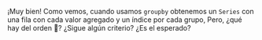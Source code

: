 ¡Muy bien! Como vemos, cuando usamos `groupby` obtenemos un `Series` con una fila con cada valor agregado y un índice por cada grupo, Pero, ¿qué hay del orden 🔢? ¿Sigue algún criterio? ¿Es el esperado?

